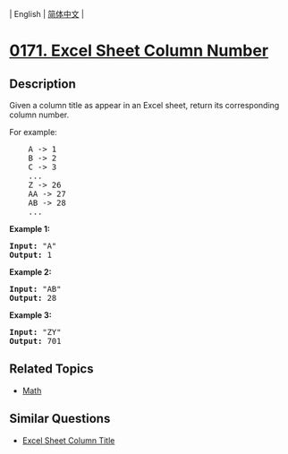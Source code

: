 
| English | [简体中文](README.md) |

# [0171. Excel Sheet Column Number](https://leetcode-cn.com/problems/excel-sheet-column-number/)

## Description

<p>Given a column title as appear in an Excel sheet, return its corresponding column number.</p>

<p>For example:</p>

<pre>
    A -&gt; 1
    B -&gt; 2
    C -&gt; 3
    ...
    Z -&gt; 26
    AA -&gt; 27
    AB -&gt; 28 
    ...
</pre>

<p><strong>Example 1:</strong></p>

<pre>
<strong>Input:</strong> &quot;A&quot;
<strong>Output:</strong> 1
</pre>

<p><strong>Example 2:</strong></p>

<pre>
<strong>Input: </strong>&quot;AB&quot;
<strong>Output:</strong> 28
</pre>

<p><strong>Example 3:</strong></p>

<pre>
<strong>Input: </strong>&quot;ZY&quot;
<strong>Output:</strong> 701
</pre>

## Related Topics

- [Math](https://leetcode-cn.com/tag/math)

## Similar Questions

- [Excel Sheet Column Title](../excel-sheet-column-title/README_EN.md)
